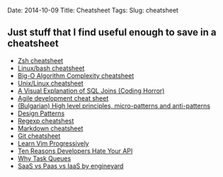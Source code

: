 Date: 2014-10-09
Title: Cheatsheet
Tags:
Slug: cheatsheet

## Just stuff that I find useful enough to save in a cheatsheet

* [Zsh cheatsheet](https://github.com/robbyrussell/oh-my-zsh/wiki/Cheatsheet)
* [Linux/bash cheatsheet](http://cli.learncodethehardway.org/bash_cheat_sheet.pdf)
* [Big-O Algorithm Complexity cheatsheet](http://bigocheatsheet.com/)
* [Unix/Linux cheatsheet](http://cheatsheetworld.com/programming/unix-linux-cheat-sheet/)
* [A Visual Explanation of SQL Joins (Coding Horror)](http://blog.codinghorror.com/a-visual-explanation-of-sql-joins/)
* [Agile development cheat sheet](http://cheatsheetworld.com/programming/agile-development-cheat-sheet/)
* [(Bulgarian) High level principles, micro-patterns and anti-patterns](http://www.slideshare.net/HackBulgaria/high-level-principles-micropatterns-and-antipatterns)
* [Design Patterns](http://sourcemaking.com/design_patterns)
* [Regexp cheatshest](http://www.cheatography.com/davechild/cheat-sheets/regular-expressions/)
* [Markdown cheatsheet](https://github.com/adam-p/markdown-here/wiki/Markdown-Cheatsheet)
* [Git cheatsheet](http://scotch.io/bar-talk/git-cheat-sheet)
* [Learn Vim Progressively](http://yannesposito.com/Scratch/en/blog/Learn-Vim-Progressively/)
* [Ten Reasons Developers Hate Your
API](http://www.slideshare.net/jmusser/ten-reasons-developershateyourapi)
* [Why Task
Queues](http://www.slideshare.net/bryanhelmig/task-queues-comorichweb-12962619)
* [SaaS vs Paas vs IaaS by
engineyard](https://www.engineyard.com/platform-as-a-service)
